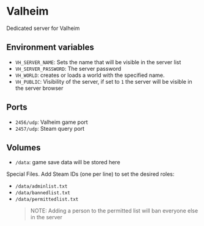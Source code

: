 # Valheim

Dedicated server for Valheim




## Environment variables

- `VH_SERVER_NAME`: Sets the name that will be visible in the server list
- `VH_SERVER_PASSWORD`: The server password
- `VH_WORLD`: creates or loads a world with the specified name.
- `VH_PUBLIC`: Visibility of the server, if set to `1` the server will be visible in the server browser

## Ports

- `2456/udp`: Valheim game port
- `2457/udp`: Steam query port

## Volumes

- `/data`: game save data will be stored here

Special Files. Add Steam IDs (one per line) to set the desired roles:

- `/data/adminlist.txt`
- `/data/bannedlist.txt`
- `/data/permittedlist.txt`
    > NOTE: Adding a person to the permitted list will ban everyone else in the server

